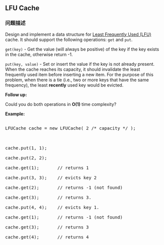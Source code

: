 ## LFU Cache  
### 问题描述
Design and implement a data structure for [Least Frequently Used (LFU)](https://en.wikipedia.org/wiki/Least_frequently_used) cache. It should support the following operations: `get` and `put`.



`get(key)` - Get the value (will always be positive) of the key if the key exists in the cache, otherwise return -1.<br>
`put(key, value)` - Set or insert the value if the key is not already present. When the cache reaches its capacity, it should invalidate the least frequently used item before inserting a new item. For the purpose of this problem, when there is a tie (i.e., two or more keys that have the same frequency), the least **recently** used key would be evicted.


**Follow up:**<br />
Could you do both operations in **O(1)** time complexity?

**Example:**
<pre>
LFUCache cache = new LFUCache( 2 /* capacity */ );

cache.put(1, 1);
cache.put(2, 2);
cache.get(1);       // returns 1
cache.put(3, 3);    // evicts key 2
cache.get(2);       // returns -1 (not found)
cache.get(3);       // returns 3.
cache.put(4, 4);    // evicts key 1.
cache.get(1);       // returns -1 (not found)
cache.get(3);       // returns 3
cache.get(4);       // returns 4
</pre>

